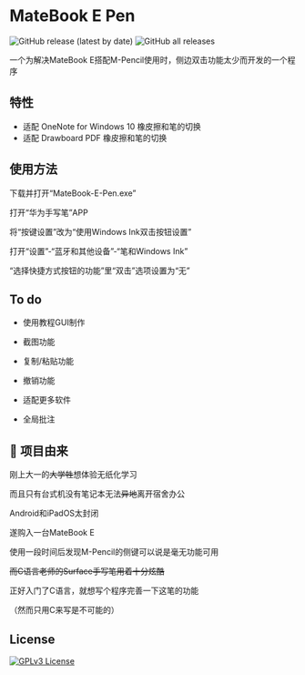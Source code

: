 
# MateBook E Pen

![GitHub release (latest by date)](https://img.shields.io/github/v/release/eiyooooo/MateBook-E-Pen)
![GitHub all releases](https://img.shields.io/github/downloads/eiyooooo/MateBook-E-Pen/total)

一个为解决MateBook E搭配M-Pencil使用时，侧边双击功能太少而开发的一个程序


## 特性

- 适配 OneNote for Windows 10 橡皮擦和笔的切换
- 适配 Drawboard PDF 橡皮擦和笔的切换

## 使用方法
下载并打开“MateBook-E-Pen.exe”

打开“华为手写笔”APP

将“按键设置”改为“使用Windows Ink双击按钮设置”

打开“设置”-“蓝牙和其他设备”-“笔和Windows Ink”

“选择快捷方式按钮的功能”里“双击”选项设置为“无”

## To do

- 使用教程GUI制作

- 截图功能

- 复制/粘贴功能

- 撤销功能

- 适配更多软件

- 全局批注


## 🚀 项目由来
刚上大一的~~大学牲~~想体验无纸化学习

而且只有台式机没有笔记本无法~~异地~~离开宿舍办公

Android和iPadOS太封闭

遂购入一台MateBook E

使用一段时间后发现M-Pencil的侧键可以说是毫无功能可用

~~而C语言老师的Surface手写笔用着十分炫酷~~

正好入门了C语言，就想写个程序完善一下这笔的功能

（然而只用C来写是不可能的）


## License


[![GPLv3 License](https://img.shields.io/badge/License-GPL%20v3-yellow.svg)](https://opensource.org/licenses/)
